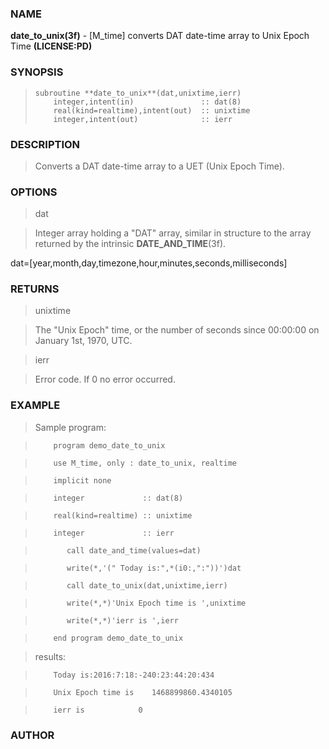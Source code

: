 ### NAME

**date_to_unix(3f)** \- [M_time] converts DAT date-time array to Unix Epoch Time **(LICENSE:PD)**

### SYNOPSIS

>     subroutine **date_to_unix**(dat,unixtime,ierr)
>         integer,intent(in)               :: dat(8)
>         real(kind=realtime),intent(out)  :: unixtime
>         integer,intent(out)              :: ierr

### DESCRIPTION

> Converts a DAT date-time array to a UET (Unix Epoch Time).

### OPTIONS

> dat

> Integer array holding a "DAT" array, similar in structure to the array
returned by the intrinsic **DATE_AND_TIME**(3f).

>  
>  
>
dat=[year,month,day,timezone,hour,minutes,seconds,milliseconds]

>  

### RETURNS

> unixtime

>

> The "Unix Epoch" time, or the number of seconds since 00:00:00 on January
1st, 1970, UTC.

>

> ierr

> Error code. If 0 no error occurred.

### EXAMPLE

> Sample program:

>  
>  
>         program demo_date_to_unix

>         use M_time, only : date_to_unix, realtime

>         implicit none

>         integer             :: dat(8)

>         real(kind=realtime) :: unixtime

>         integer             :: ierr

>            call date_and_time(values=dat)

>            write(*,'(" Today is:",*(i0:,":"))')dat

>            call date_to_unix(dat,unixtime,ierr)

>            write(*,*)'Unix Epoch time is ',unixtime

>            write(*,*)'ierr is ',ierr

>         end program demo_date_to_unix

>  
>  
>  
>

> results:

>  
>  
>         Today is:2016:7:18:-240:23:44:20:434

>         Unix Epoch time is    1468899860.4340105

>         ierr is            0

>  

### AUTHOR

